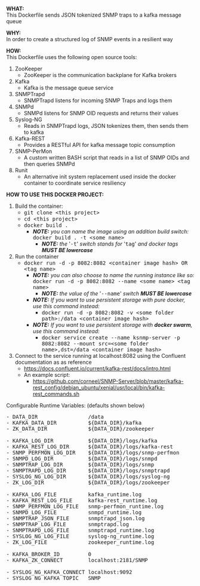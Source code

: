 <b>WHAT:</b><br>
This Dockerfile sends JSON tokenized SNMP traps to a kafka message queue

<b>WHY:</b><br>
In order to create a structured log of SNMP events in a resilient way

<b>HOW:</b><br>
This Dockerfile uses the following open source tools:
1) ZooKeeper
    - ZooKeeper is the communication backplane for Kafka brokers
2) Kafka
    - Kafka is the message queue service
3) SNMPTrapd
    - SNMPTrapd listens for incoming SNMP Traps and logs them
4) SNMPd
    - SNMPd listens for SNMP OID requests and returns their values
5) Syslog-NG
    - Reads in SNMPTrapd logs, JSON tokenizes them, then sends them to kafka
6) Kafka-REST
    - Provides a RESTful API for kafka message topic consumption
7) SNMP-PerMon
    - A custom written BASH script that reads in a list of SNMP OIDs and then queries SNMPd
8) Runit
    - An alternative init system replacement used inside the docker container to coordinate service resiliency

<b>HOW TO USE THIS DOCKER PROJECT:</b><br>
1) Build the container:
    - <tt>git clone \<this project\></tt>
    - <tt>cd \<this project\></tt>
    - <tt>docker build .</tt>
        - <i><b>NOTE:</b> you can name the image using an addition build switch:</i><br>
            <tt>docker build . -t \<some name\></tt>
            - <i><b>NOTE:</b> the </i>'<tt>-t</tt>'<i> switch stands for </i>'<tt>tag</tt>'<i> and docker tags <b>*MUST BE* lowercase</b></i>
2) Run the container
    - <tt>docker run -d -p 8082:8082 \<container image hash\> OR \<tag name\></tt>
        - <i><b>NOTE:</b> you can also choose to name the running instance like so:</i><br>
            <tt>docker run -d -p 8082:8082 --name \<some name\> \<tag name\></tt>
            - <i><b>NOTE:</b> the value of the </i>'<tt>--name</tt>'<i> switch <b>*MUST BE* lowercase</b></i>
        - <i><b>NOTE:</b> If you want to use persistent storage with pure docker, use this command instead:</i><br>
            - <tt>docker run -d -p 8082:8082 -v \<some folder path\>:/data \<container image hash\></tt>
        - <i><b>NOTE:</b> If you want to use persistent storage with <b>docker swarm</b>, use this command instead:</i><br>
            - <tt>docker service create --name ksnmp-server -p 8082:8082 --mount src=\<some folder name\>,dst=/data \<container image hash\></tt>
3) Connect to the service running at localhost:8082 using the Confluent documentation as as reference
    - https://docs.confluent.io/current/kafka-rest/docs/intro.html
    - An example script:
        - https://github.com/corneel/SNMP-Server/blob/master/kafka-rest_config/debian_ubuntu/xenial/usr/local/bin/kafka-rest_commands.sh

Configurable Runtime Variables: (defaults shown below)
<pre>
- DATA_DIR                /data
- KAFKA_DATA_DIR          ${DATA_DIR}/kafka
- ZK_DATA_DIR             ${DATA_DIR}/zookeeper

- KAFKA_LOG_DIR           ${DATA_DIR}/logs/kafka
- KAFKA_REST_LOG_DIR      ${DATA_DIR}/logs/kafka-rest
- SNMP_PERFMON_LOG_DIR    ${DATA_DIR}/logs/snmp-perfmon
- SNMPD_LOG_DIR           ${DATA_DIR}/logs/snmpd
- SNMPTRAP_LOG_DIR        ${DATA_DIR}/logs/snmp
- SNMPTRAPD_LOG_DIR       ${DATA_DIR}/logs/snmptrapd
- SYSLOG_NG_LOG_DIR       ${DATA_DIR}/logs/syslog-ng
- ZK_LOG_DIR              ${DATA_DIR}/logs/zookeeper

- KAFKA_LOG_FILE          kafka_runtime.log
- KAFKA_REST_LOG_FILE     kafka-rest_runtime.log
- SNMP_PERFMON_LOG_FILE   snmp-perfmon_runtime.log
- SNMPD_LOG_FILE          snmpd_runtime.log
- SNMPTRAP_JSON_FILE      snmptrapd_json.log
- SNMPTRAP_LOG_FILE       snmptrapd.log
- SNMPTRAPD_LOG_FILE      snmptrapd_runtime.log
- SYSLOG_NG_LOG_FILE      syslog-ng_runtime.log
- ZK_LOG_FILE             zookeeper_runtime.log

- KAFKA_BROKER_ID         0
- KAFKA_ZK_CONNECT        localhost:2181/SNMP

- SYSLOG_NG_KAFKA_CONNECT localhost:9092
- SYSLOG_NG_KAFKA_TOPIC   SNMP
</pre>
